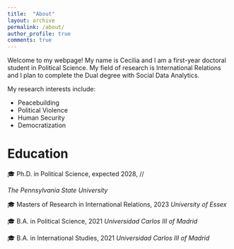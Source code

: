 ```yaml
---
title:  "About"
layout: archive
permalink: /about/
author_profile: true
comments: true
---
```


Welcome to my webpage! My name is Cecilia and I am a first-year doctoral student in Political Science. My field of research is International Relations and I plan to complete the Dual degree with Social Data Analytics. 

My research interests include:
- Peacebuilding
- Political Violence
- Human Security
- Democratization


# Education

 🎓 Ph.D. in Political Science, expected 2028, //

 
 *The Pennsylvania State University* 
 
 🎓 Masters of Research in International Relations, 2023
*University of Essex*
 
 🎓 B.A. in Political Science, 2021
 *Universidad Carlos III of Madrid* 
 
🎓 B.A. in International Studies, 2021
*Universidad Carlos III of Madrid*
